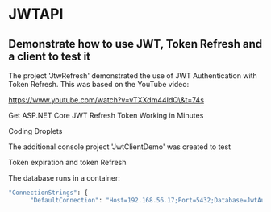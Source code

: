# JWTAPI
## Demonstrate how to use JWT, Token Refresh and a client to test it


The project 'JtwRefresh' demonstrated the use of JWT Authentication with Token Refresh.
This was based on the YouTube video: 



https://www.youtube.com/watch?v=vTXXdm44IdQ\&t=74s

Get ASP.NET Core JWT Refresh Token Working in Minutes

Coding Droplets



The additional console project 'JwtClientDemo' was created to test

Token expiration and token Refresh

The database runs in a container:
```sh
"ConnectionStrings": {
	  "DefaultConnection": "Host=192.168.56.17;Port=5432;Database=JwtAuth;Username=postgres;Password=postgres"
```

